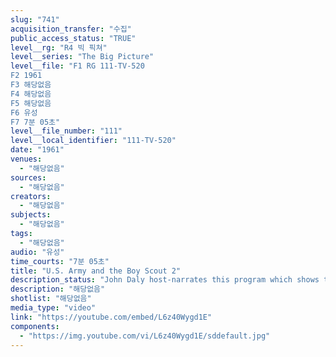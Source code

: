 ```yaml
---
slug: "741"
acquisition_transfer: "수집"
public_access_status: "TRUE"
level__rg: "R4 빅 픽쳐"
level__series: "The Big Picture"
level__file: "F1 RG 111-TV-520
F2 1961
F3 해당없음
F4 해당없음
F5 해당없음
F6 유성
F7 7분 05초"
level__file_number: "111"
level__local_identifier: "111-TV-520"
date: "1961"
venues: 
  - "해당없음"
sources: 
  - "해당없음"
creators: 
  - "해당없음"
subjects: 
  - "해당없음"
tags: 
  - "해당없음"
audio: "유성"
time_courts: "7분 05초"
title: "U.S. Army and the Boy Scout 2"
description_status: "John Daly host-narrates this program which shows the many ways in which the Army and the Boy Scouts have shared experiences."
description: "해당없음"
shotlist: "해당없음"
media_type: "video"
link: "https://youtube.com/embed/L6z40Wygd1E"
components: 
  - "https://img.youtube.com/vi/L6z40Wygd1E/sddefault.jpg"
---
```

